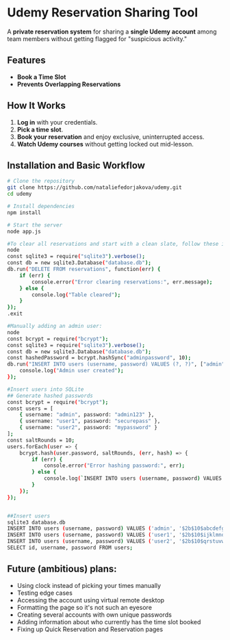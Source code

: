 # Udemy Reservation Sharing Tool

A **private reservation system** for sharing a **single Udemy account** among team members without getting flagged for "suspicious activity." 
## Features
- **Book a Time Slot** 
- **Prevents Overlapping Reservations** 

## How It Works
1. **Log in** with your credentials.
2. **Pick a time slot**.
3. **Book your reservation** and enjoy exclusive, uninterrupted access.
4. **Watch Udemy courses** without getting locked out mid-lesson.


## Installation and Basic Workflow
```bash
# Clone the repository
git clone https://github.com/nataliefedorjakova/udemy.git
cd udemy

# Install dependencies
npm install

# Start the server
node app.js

#To clear all reservations and start with a clean slate, follow these intstructions:
node
const sqlite3 = require("sqlite3").verbose();
const db = new sqlite3.Database("database.db");
db.run("DELETE FROM reservations", function(err) {
    if (err) {
        console.error("Error clearing reservations:", err.message);
    } else {
        console.log("Table cleared");
    }
});
.exit

#Manually adding an admin user:
node
const bcrypt = require("bcrypt");
const sqlite3 = require("sqlite3").verbose();
const db = new sqlite3.Database("database.db");
const hashedPassword = bcrypt.hashSync("adminpassword", 10);
db.run("INSERT INTO users (username, password) VALUES (?, ?)", ["admin", hashedPassword], () => {
    console.log("Admin user created");
});

#Insert users into SQLite 
## Generate hashed passwords 
const bcrypt = require("bcrypt");
const users = [
    { username: "admin", password: "admin123" },
    { username: "user1", password: "securepass" },
    { username: "user2", password: "mypassword" }
];
const saltRounds = 10;
users.forEach(user => {
    bcrypt.hash(user.password, saltRounds, (err, hash) => {
        if (err) {
            console.error("Error hashing password:", err);
        } else {
            console.log(`INSERT INTO users (username, password) VALUES ('${user.username}', '${hash}');`);
        }
    });
});


##Insert users
sqlite3 database.db
INSERT INTO users (username, password) VALUES ('admin', '$2b$10$abcdefgh123456...');
INSERT INTO users (username, password) VALUES ('user1', '$2b$10$ijklmnop123456...');
INSERT INTO users (username, password) VALUES ('user2', '$2b$10$qrstuvwx123456...');
SELECT id, username, password FROM users;
```


## Future (ambitious) plans:
- Using clock instead of picking your times manually
- Testing edge cases
- Accessing the account using virtual remote desktop
- Formatting the page so it's not such an eyesore
- Creating several accounts with own unique passwords
- Adding information about who currently has the time slot booked
- Fixing up Quick Reservation and Reservation pages

